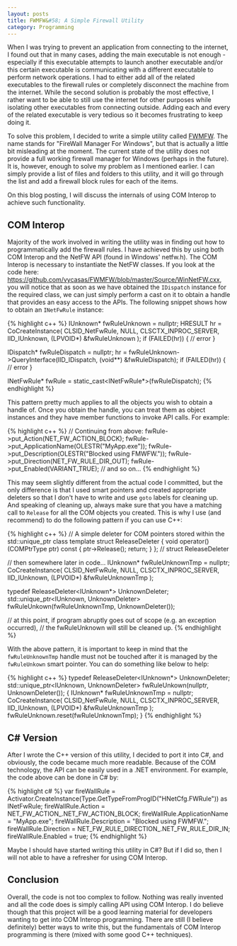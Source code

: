 ```yaml
---
layout: posts
title: FWMFW&#58; A Simple Firewall Utility
category: Programming
---
```

When I was trying to prevent an application from connecting to the internet, I found out that in many cases, adding the main executable is not enough -especially if this executable attempts to launch another executable and/or this certain executable is communicating with a different executable to perform network operations. I had to either add all of the related executables to the firewall rules or completely disconnect the machine from the internet. While the second solution is probably the most effective, I rather want to be able to still use the internet for other purposes while isolating other executables from connecting outside. Adding each and every of the related executable is very tedious so it becomes frustrating to keep doing it.

To solve this problem, I decided to write a simple utility called [FWMFW](https://github.com/vycasas/FWMFW). The name stands for "FireWall Manager For Windows", but that is actually a little bit misleading at the moment. The current state of the utility does not provide a full working firewall manager for Windows (perhaps in the future). It is, however, enough to solve my problem as I mentioned earlier. I can simply provide a list of files and folders to this utility, and it will go through the list and add a firewall block rules for each of the items.

On this blog posting, I will discuss the internals of using COM Interop to achieve such functionality.

<!--read_more-->

COM Interop
-----------

Majority of the work involved in writing the utility was in finding out how to programmatically add the firewall rules. I have achieved this by using both COM Interop and the NetFW API (found in Windows' netfw.h). The COM Interop is necessary to instantiate the NetFW classes. If you look at the code here: https://github.com/vycasas/FWMFW/blob/master/Source/WinNetFW.cxx, you will notice that as soon as we have obtained the `IDispatch` instance for the required class, we can just simply perform a cast on it to obtain a handle that provides an easy access to the APIs. The following snippet shows how to obtain an `INetFwRule` instance:

{% highlight c++ %}
IUnknown* fwRuleUnknown = nullptr;
HRESULT hr = CoCreateInstance(
    CLSID_NetFwRule, NULL, CLSCTX_INPROC_SERVER, IID_IUnknown, (LPVOID*) &fwRuleUnknown
);
if (FAILED(hr)) {
    // error
}

IDispatch* fwRuleDispatch = nullptr;
hr = fwRuleUnknown->QueryInterface(IID_IDispatch, (void**) &fwRuleDispatch);
if (FAILED(hr)) {
    // error
}

INetFwRule* fwRule = static_cast<INetFwRule*>(fwRuleDispatch);
{% endhighlight %}

This pattern pretty much applies to all the objects you wish to obtain a handle of. Once you obtain the handle, you can
treat them as object instances and they have member functions to invoke API calls. For example:

{% highlight c++ %}
// Continuing from above:
fwRule->put_Action(NET_FW_ACTION_BLOCK);
fwRule->put_ApplicationName(OLESTR("MyApp.exe"));
fwRule->put_Description(OLESTR("Blocked using FMWFW."));
fwRule->put_Direction(NET_FW_RULE_DIR_OUT);
fwRule->put_Enabled(VARIANT_TRUE);
// and so on...
{% endhighlight %}

This may seem slightly different from the actual code I committed, but the only difference is that I used smart pointers and created appropriate deleters so that I don't have to write and use `goto` labels for cleaning up. And speaking of cleaning up, always make sure that you have a matching call to `Release` for all the COM objects you created. This is why I use (and recommend) to do the following pattern if you can use C++:

{% highlight c++ %}
// A simple deleter for COM pointers stored within the std::unique_ptr class
template<typename COMPtrType>
struct ReleaseDeleter
{
    void operator()(COMPtrType ptr) const
    {
        ptr->Release();
        return;
    }
}; // struct ReleaseDeleter

// then somewhere later in code...
IUnknown* fwRuleUnknownTmp = nullptr;
CoCreateInstance(
    CLSID_NetFwRule, NULL, CLSCTX_INPROC_SERVER, IID_IUnknown, (LPVOID*) &fwRuleUnknownTmp
);

typedef ReleaseDeleter<IUnknown*> UnknownDeleter;
std::unique_ptr<IUnknown, UnknownDeleter> fwRuleUnkown(fwRuleUnknownTmp, UnknownDeleter());

// at this point, if program abruptly goes out of scope (e.g. an exception occurred),
// the fwRuleUnknown will still be cleaned up.
{% endhighlight %}

With the above pattern, it is important to keep in mind that the `fwRuleUnknownTmp` handle must not be touched after it
is managed by the `fwRuleUnkown` smart pointer. You can do something like below to help:

{% highlight c++ %}
typedef ReleaseDeleter<IUnknown*> UnknownDeleter;
std::unique_ptr<IUnknown, UnknownDeleter> fwRuleUnkown(nullptr, UnknownDeleter());
{
    IUnknown* fwRuleUnknownTmp = nullptr;
    CoCreateInstance(
        CLSID_NetFwRule, NULL, CLSCTX_INPROC_SERVER, IID_IUnknown, (LPVOID*) &fwRuleUnknownTmp
    );
    fwRuleUnknown.reset(fwRuleUnknownTmp);
}
{% endhighlight %}

C&#35; Version
--------------

After I wrote the C++ version of this utility, I decided to port it into C#, and obviously, the code became much more readable. Because of the COM technology, the API can be easily used in a .NET environment. For example, the code above can be done in C# by:

{% highlight c# %}
var fireWallRule = Activator.CreateInstance(Type.GetTypeFromProgID("HNetCfg.FWRule")) as INetFwRule;
fireWallRule.Action = NET_FW_ACTION_.NET_FW_ACTION_BLOCK;
fireWallRule.ApplicationName = "MyApp.exe";
fireWallRule.Description = "Blocked using FWMFW.";
fireWallRule.Direction = NET_FW_RULE_DIRECTION_.NET_FW_RULE_DIR_IN;
fireWallRule.Enabled = true;
{% endhighlight %}

Maybe I should have started writing this utility in C#? But if I did so, then I will not able to have a refresher for using COM Interop.

Conclusion
----------

Overall, the code is not too complex to follow. Nothing was really invented and all the code does is simply calling API
using COM Interop. I do believe though that this project will be a good learning material for developers wanting to get
into COM Interop programming. There are still (I believe definitely) better ways to write this, but the fundamentals of
COM Interop programming is there (mixed with some good C++ techniques).
